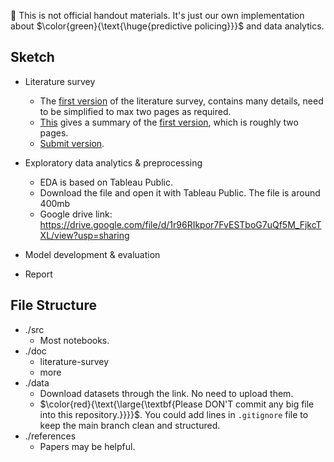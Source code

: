 :red_circle: This is not official handout materials. It's just our own implementation about $\color{green}{\text{\huge{predictive policing}}}$ and data analytics.

## Sketch

- Literature survey

  - The [first version](./doc/literature-survey/lit-sur-init.md) of the literature survey, contains many details, need to be simplified to max two pages as required.
  - [This](./doc/literature-survey/lit-sur-summary.md) gives a summary of the [first version](./doc/literature-survey/lit-sur-init.md), which is roughly two pages.
  - [Submit version](./doc/literature-survey/lit-sur-submit.pdf).

- Exploratory data analytics & preprocessing

  - EDA is based on Tableau Public.
  - Download the file and open it with Tableau Public. The file is around 400mb
  - Google drive link: https://drive.google.com/file/d/1r96RIkpor7FvESTboG7uQf5M_FjkcTXL/view?usp=sharing

- Model development & evaluation
- Report

## File Structure

- ./src
  - Most notebooks.
- ./doc
  - literature-survey
  - more
- ./data
  - Download datasets through the link. No need to upload them.
  - $\color{red}{\text{\large{\textbf{Please DON'T commit any big file into this repository.}}}}$. You could add lines in `.gitignore` file to keep the main branch clean and structured.
- ./references
  - Papers may be helpful.
